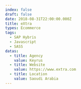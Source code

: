 ```yaml
---
index: false
draft: false
date: 2018-08-31T22:00:00.000Z
title: eXtra
types: Ecommerce
tags:
  - SAP Hybris
  - Javascript
  - SASS
datas:
  - title: Agency
    value: Keyrus
  - title: Website
    value: https://www.extra.com
  - title: Location
    value: Saoudi Arabia
---
```

